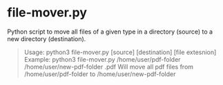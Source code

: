 # file-mover.py
Python script to move all files of a given type in a directory (source) to a new directory (destination).
> Usage: python3 file-mover.py [source] [destination] [file extesnion]
Example: python3 file-mover.py /home/user/pdf-folder /home/user/new-pdf-folder .pdf
Will move all pdf files from /home/user/pdf-folder to /home/user/new-pdf-folder

